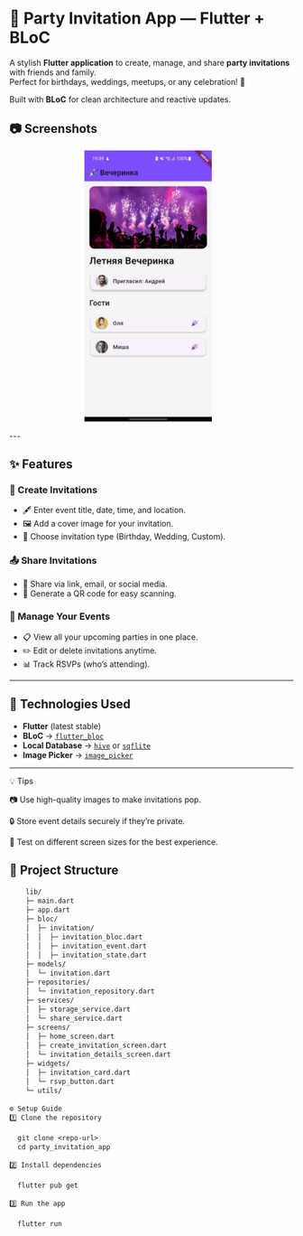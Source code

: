 
# 🎉 Party Invitation App — Flutter + BLoC

A stylish **Flutter application** to create, manage, and share **party invitations** with friends and family.  
Perfect for birthdays, weddings, meetups, or any celebration! 🥳  

Built with **BLoC** for clean architecture and reactive updates.

## 📷 Screenshots

<p align="center">
  <img src="assets/screenshots/photo1.jpeg" alt="" width="45%"/>
  &nbsp;&nbsp;
 
</p>
---

## ✨ Features

### 📝 Create Invitations
- 🖋 Enter event title, date, time, and location.
- 🖼 Add a cover image for your invitation.
- 🎯 Choose invitation type (Birthday, Wedding, Custom).

### 📤 Share Invitations
- 🔗 Share via link, email, or social media.
- 📱 Generate a QR code for easy scanning.

### 📅 Manage Your Events
- 📋 View all your upcoming parties in one place.
- ✏️ Edit or delete invitations anytime.
- 📊 Track RSVPs (who’s attending).

---

## 🧰 Technologies Used
- **Flutter** (latest stable)
- **BLoC** → [`flutter_bloc`](https://pub.dev/packages/flutter_bloc)
- **Local Database** → [`hive`](https://pub.dev/packages/hive) or [`sqflite`](https://pub.dev/packages/sqflite)
- **Image Picker** → [`image_picker`](https://pub.dev/packages/image_picker)

---

💡 Tips

📷 Use high-quality images to make invitations pop.

🔒 Store event details securely if they’re private.

📱 Test on different screen sizes for the best experience.



## 📁 Project Structure
```plaintext
    lib/
    ├─ main.dart
    ├─ app.dart
    ├─ bloc/
    │  ├─ invitation/
    │  │  ├─ invitation_bloc.dart
    │  │  ├─ invitation_event.dart
    │  │  ├─ invitation_state.dart
    ├─ models/
    │  └─ invitation.dart
    ├─ repositories/
    │  └─ invitation_repository.dart
    ├─ services/
    │  ├─ storage_service.dart
    │  └─ share_service.dart
    ├─ screens/
    │  ├─ home_screen.dart
    │  ├─ create_invitation_screen.dart
    │  └─ invitation_details_screen.dart
    ├─ widgets/
    │  ├─ invitation_card.dart
    │  └─ rsvp_button.dart
    └─ utils/

⚙️ Setup Guide
1️⃣ Clone the repository

  git clone <repo-url>
  cd party_invitation_app

2️⃣ Install dependencies

  flutter pub get

3️⃣ Run the app

  flutter run


